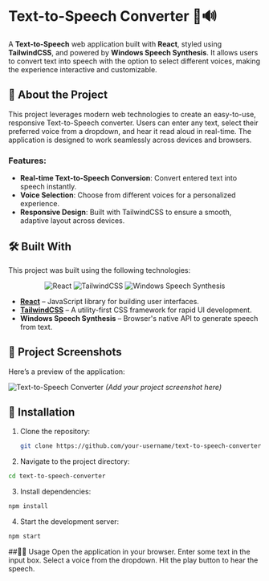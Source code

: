 # Text-to-Speech Converter 🎤🔊

A **Text-to-Speech** web application built with **React**, styled using **TailwindCSS**, and powered by **Windows Speech Synthesis**. It allows users to convert text into speech with the option to select different voices, making the experience interactive and customizable.

## 📜 About the Project

This project leverages modern web technologies to create an easy-to-use, responsive Text-to-Speech converter. Users can enter any text, select their preferred voice from a dropdown, and hear it read aloud in real-time. The application is designed to work seamlessly across devices and browsers.

### Features:
- **Real-time Text-to-Speech Conversion**: Convert entered text into speech instantly.
- **Voice Selection**: Choose from different voices for a personalized experience.
- **Responsive Design**: Built with TailwindCSS to ensure a smooth, adaptive layout across devices.

## 🛠️ Built With

This project was built using the following technologies:

<p align="center">
  <img src="https://img.shields.io/badge/React-61DAFB?style=flat&logo=react&logoColor=black" alt="React">
  <img src="https://img.shields.io/badge/TailwindCSS-06B6D4?style=flat&logo=tailwindcss&logoColor=white" alt="TailwindCSS">
  <img src="https://img.shields.io/badge/Windows%20Speech%20Synthesis-0078D4?style=flat&logo=microsoft&logoColor=white" alt="Windows Speech Synthesis">
</p>

- **[React](https://reactjs.org/)** – JavaScript library for building user interfaces.
- **[TailwindCSS](https://tailwindcss.com/)** – A utility-first CSS framework for rapid UI development.
- **Windows Speech Synthesis** – Browser's native API to generate speech from text.

## 📸 Project Screenshots

Here’s a preview of the application:

![Text-to-Speech Converter](./assets/screenshot.png) *(Add your project screenshot here)*

## 🚀 Installation

1. Clone the repository:
   ```bash
   git clone https://github.com/your-username/text-to-speech-converter.git
   ```

2. Navigate to the project directory:

  ```bash
  cd text-to-speech-converter
  ```
3. Install dependencies:

  ```bash
  npm install
  ```
4. Start the development server:

  ```bash
  npm start
  ```

##👨‍💻 Usage
Open the application in your browser.
Enter some text in the input box.
Select a voice from the dropdown.
Hit the play button to hear the speech.
